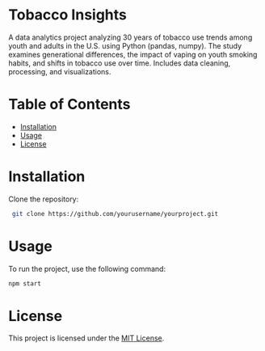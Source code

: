 # Tobacco Insights
A data analytics project analyzing 30 years of tobacco use trends among youth and adults in the U.S. using Python (pandas, numpy). The study examines generational differences, the impact of vaping on youth smoking habits, and shifts in tobacco use over time. Includes data cleaning, processing, and visualizations.

# Table of Contents
- [Installation](#installation)
- [Usage](#usage)
- [License](#license)

# Installation
Clone the repository:
```bash
 git clone https://github.com/yourusername/yourproject.git
```

# Usage
To run the project, use the following command:
```bash
npm start
```

# License
This project is licensed under the [MIT License](LICENSE).
